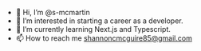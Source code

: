 - 👋 Hi, I’m @s-mcmartin
- 👀 I’m interested in starting a career as a developer.
- 🌱 I’m currently learning Next.js and Typescript.
- 📫 How to reach me shannoncmcguire85@gmail.com

<!---
s-mcmartin/s-mcmartin is a ✨ special ✨ repository because its `README.md` (this file) appears on your GitHub profile.
You can click the Preview link to take a look at your changes.
--->
